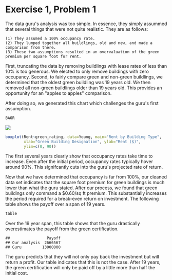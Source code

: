 Exercise 1, Problem 1
================
The data guru's analysis was too simple. In essence, they simply assummed that several things that were not quite realistic. They are as follows:

    (1) They assumed a 100% occupancy rate.
    (2) They lumped together all buildlings, old and new, and made a comparison from there.
    (3) These two assumptions resulted in an overvaluation of the green premium per square foot for rent.

First, truncating the data by removing buildlings with lease rates of less than 10% is too generous. We elected to only remove buildings with zero occupancy. Second, to fairly compare green and non-green buildlings, we determined that the oldest green buildling was 19 years old. We then removed all non-green buildlings older than 19 years old. This provides an opportunity for an "apples to apples" comparison.

After doing so, we generated this chart which challenges the guru's first assumption.

``` r
BAOR
```

![](Exercise_1,_Problem_1_files/figure-markdown_github/unnamed-chunk-2-1.png)

``` r
boxplot(Rent~green_rating, data=Young, main="Rent by Building Type", 
        xlab="Green Building Designation", ylab="Rent ($)",
        ylim=c(0, 90))
```
The first several years clearly show that occupancy rates take time to increase. Even after the initial period, occupancy rates typically hover around 90%. This signifcantly cuts into the guru's projected rate of return.

Now that we have determined that occupancy is far from 100%, our cleaned data set indicates that the square foot premium for green buildings is much lower than what the guru stated. After our process, we found that green buildings only command a $0.60/sq ft premium. This substantially increases the period required for a break-even return on investment. The following table shows the payoff over a span of 19 years.

``` r
table
```
Over the 19 year span, this table shows that the guru drastically overestimates the payoff from the green certification.
    
    ##                Payoff
    ## Our analysis  2666567
    ## Guru         13000000

The guru predicts that they will not only pay back the investment but will return a profit. Our table indicates that this is not the case. After 19 years, the green certification will only be paid off by a little more than half the initial cost. 

